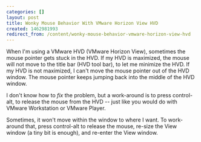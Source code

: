 ```yaml
---
categories: []
layout: post
title: Wonky Mouse Behavior With VMware Horizon View HVD
created: 1462981993
redirect_from: /content/wonky-mouse-behavior-vmware-horizon-view-hvd
---
```

When I'm using a VMware HVD (VMware Horizon View), sometimes the mouse pointer gets stuck in the HVD.  If my HVD is maximized, the mouse will not move to the title bar (HVD tool bar), to let me minimize the HVD.  If my HVD is not maximized, I can't move the mouse pointer out of the HVD window.  The mouse pointer keeps jumping back into the middle of the HVD window.

I don't know how to *fix* the problem, but a work-around is to press control-alt, to release the mouse from the HVD -- just like you would do with VMware Workstation or VMware Player.

Sometimes, it won't move within the window to where I want.  To work-around that, press control-alt to release the mouse, re-size the View window (a tiny bit is enough), and re-enter the View window.
